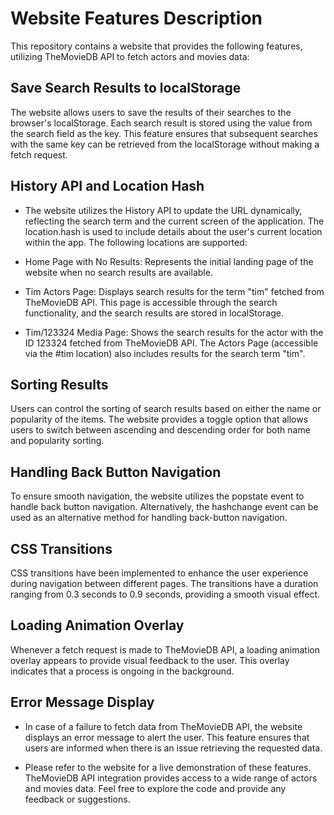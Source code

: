 # Website Features Description
This repository contains a website that provides the following features, utilizing TheMovieDB API to fetch actors and movies data:

## Save Search Results to localStorage
The website allows users to save the results of their searches to the browser's localStorage. Each search result is stored using the value from the search field as the key. This feature ensures that subsequent searches with the same key can be retrieved from the localStorage without making a fetch request.

## History API and Location Hash
- The website utilizes the History API to update the URL dynamically, reflecting the search term and the current screen of the application. The location.hash is used to include details about the user's current location within the app. The following locations are supported:

- Home Page with No Results: Represents the initial landing page of the website when no search results are available.

- Tim Actors Page: Displays search results for the term "tim" fetched from TheMovieDB API. This page is accessible through the search functionality, and the search results are stored in localStorage.

- Tim/123324 Media Page: Shows the search results for the actor with the ID 123324 fetched from TheMovieDB API. The Actors Page (accessible via the #tim location) also includes results for the search term "tim".

## Sorting Results
Users can control the sorting of search results based on either the name or popularity of the items. The website provides a toggle option that allows users to switch between ascending and descending order for both name and popularity sorting.

## Handling Back Button Navigation
To ensure smooth navigation, the website utilizes the popstate event to handle back button navigation. Alternatively, the hashchange event can be used as an alternative method for handling back-button navigation.

## CSS Transitions
CSS transitions have been implemented to enhance the user experience during navigation between different pages. The transitions have a duration ranging from 0.3 seconds to 0.9 seconds, providing a smooth visual effect.

## Loading Animation Overlay
Whenever a fetch request is made to TheMovieDB API, a loading animation overlay appears to provide visual feedback to the user. This overlay indicates that a process is ongoing in the background.

## Error Message Display
- In case of a failure to fetch data from TheMovieDB API, the website displays an error message to alert the user. This feature ensures that users are informed when there is an issue retrieving the requested data.

- Please refer to the website for a live demonstration of these features. TheMovieDB API integration provides access to a wide range of actors and movies data. Feel free to explore the code and provide any feedback or suggestions.
